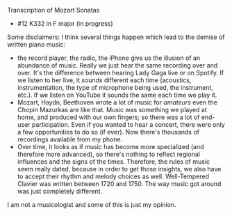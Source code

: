 Transcription of Mozart Sonatas

* #12 K332 in F major (in progress)

Some disclaimers: I think several things happen which lead to the demise of written piano music:

* the record player, the radio, the iPhone give us the illusion of an abundance of music.  Really
we just hear the same recording over and over.  It's the difference between hearing Lady Gaga live or on Spotify.  If we listen to her live, it sounds different each time (acoustics, instrumentation, the
type of microphone being used, the instrument, etc.).  If we listen on YouTube it sounds the same each
time we play it.
* Mozart, Haydn, Beethoven wrote a lot of music for *amateurs* even the Chopin Mazurkas are like that. Music was something we played at home, and produced with our own fingers; so there was a lot of end-user participation.  Even if you wanted to hear a concert,
there were only a few opportunities to do so (if ever).  Now there's thousands of recordings available from my phone.
*  Over time, it looks as if music has become more specialized (and therefore more advanced), so there's nothing to reflect regional influences and the signs of the times.  Therefore, the rules of music seem really dated, because in order to get those insights, we also have to accept their rhythm and melody choices as well.
Well-Tempered Clavier was written between 1720 and 1750.  The way music got around was just completely different.

I am not a musicologist and some of this is just my opinion.
